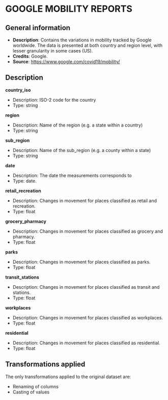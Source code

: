 # GOOGLE MOBILITY REPORTS

## General information

- **Description**: Contains the variations in mobility tracked by Google worldwide.
    The data is presented at both country and region level, with lesser granularity in some cases (US).
- **Credits**: Google.
- **Source**: https://www.google.com/covid19/mobility/

## Description

**country_iso**
- Description: ISO-2 code for the country
- Type: string


**region**
- Description: Name of the region (e.g. a state within a country)
- Type: string

**sub_region**
- Description: Name of the sub_region (e.g. a county within a state)
- Type: string

**date**
- Description: The date the measurements corresponds to
- Type: date.

**retail_recreation**
- Description: Changes in movement for places classified as retail and recreation.
- Type: float

**grocery_pharmacy**
- Description: Changes in movement for places classified as grocery and pharmacy.
- Type: float

**parks**
- Description: Changes in movement for places classified as parks.
- Type: float

**transit_stations**
- Description: Changes in movement for places classified as transit and stations.
- Type: float

**workplaces**
- Description: Changes in movement for places classified as workplaces.
- Type: float

**residential**
- Description: Changes in movement for places classified as residential.
- Type: float


## Transformations applied

The only transformations applied to the original dataset are:
- Renaming of columns
- Casting of values
